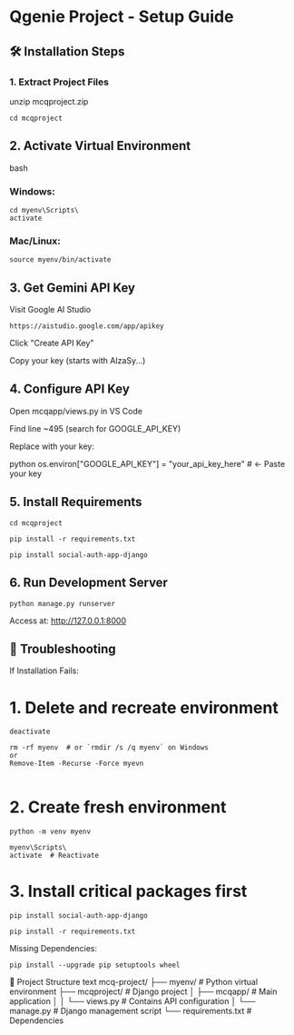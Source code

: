
# Qgenie Project - Setup Guide

## 🛠️ Installation Steps

### 1. Extract Project Files

unzip mcqproject.zip
```
cd mcqproject
```
## 2. Activate Virtual Environment
bash
### Windows:
```
cd myenv\Scripts\
activate

```

### Mac/Linux:
```
source myenv/bin/activate
```

## 3. Get Gemini API Key
Visit Google AI Studio

```
https://aistudio.google.com/app/apikey
```
Click "Create API Key"

Copy your key (starts with AIzaSy...)

## 4. Configure API Key
   
Open mcqapp/views.py in VS Code

Find line ~495 (search for GOOGLE_API_KEY)

Replace with your key:

python
os.environ["GOOGLE_API_KEY"] = "your_api_key_here"  # ← Paste your key

## 5. Install Requirements

```
cd mcqproject
```
```
pip install -r requirements.txt
```
```
pip install social-auth-app-django
```

## 6. Run Development Server

```
python manage.py runserver
```

Access at: http://127.0.0.1:8000

## 🔧 Troubleshooting

If Installation Fails:

# 1. Delete and recreate environment

```
deactivate
```
```
rm -rf myenv  # or `rmdir /s /q myenv` on Windows
or
Remove-Item -Recurse -Force myevn


```

# 2. Create fresh environment
```
python -m venv myenv
```
```
myenv\Scripts\
activate  # Reactivate

```

# 3. Install critical packages first

```
pip install social-auth-app-django
```
```
pip install -r requirements.txt
```

Missing Dependencies:

```
pip install --upgrade pip setuptools wheel
```
📂 Project Structure
text
mcq-project/
├── myenv/           # Python virtual environment
├── mcqproject/      # Django project
│   ├── mcqapp/      # Main application
│   │   └── views.py # Contains API configuration
│   └── manage.py    # Django management script
└── requirements.txt # Dependencies






